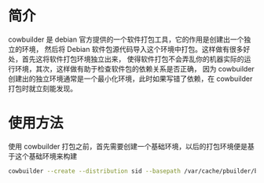 # 简介
cowbuilder 是 debian 官方提供的一个软件打包工具，它的作用是创建出一个独立的环境，
然后将 Debian 软件包源代码导入这个环境中打包。这样做有很多好处，首先这将软件打包环境独立出来，
使得软件打包不会弄乱你的机器实际的运行环境，其次，这样做有助于检查软件包的依赖关系是否正确，
因为 cowbuilder 创建出的独立环境通常是一个最小化环境，此时如果写错了依赖，在 cowbuilder 打包时就立刻能发现。

# 使用方法
使用 cowbuilder 打包之前，首先需要创建一个基础环境，以后的打包环境便是基于这个基础环境来构建
```bash
cowbuilder --create --distribution sid --basepath /var/cache/pbuilder/base-sid.cow --mirror http://mirrors.163.com/debian
```